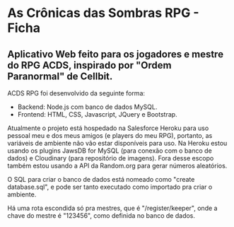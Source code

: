 # As Crônicas das Sombras RPG - Ficha

## Aplicativo Web feito para os jogadores e mestre do RPG ACDS, inspirado por "Ordem Paranormal" de Cellbit.

ACDS RPG foi desenvolvido da seguinte forma:
  - Backend: Node.js com banco de dados MySQL.
  - Frontend: HTML, CSS, Javascript, JQuery e Bootstrap.

Atualmente o projeto está hospedado na Salesforce Heroku para uso pessoal meu e dos meus amigos (e players do meu RPG), portanto, as variáveis de ambiente não vão estar disponíveis para uso.
Na Heroku estou usando os plugins JawsDB for MySQL (para conexão com o banco de dados) e Cloudinary (para repositório de imagens). Fora desse escopo também estou usando a API da Random.org para gerar números aleatórios.

O SQL para criar o banco de dados está nomeado como "create database.sql", e pode ser tanto executado como importado pra criar o ambiente.

Há uma rota escondida só pra mestres, que é "/register/keeper", onde a chave do mestre é "123456", como definida no banco de dados.
